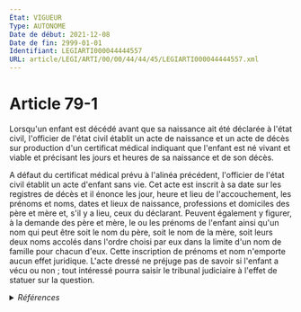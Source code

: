 ```yaml
---
État: VIGUEUR
Type: AUTONOME
Date de début: 2021-12-08
Date de fin: 2999-01-01
Identifiant: LEGIARTI000044444557
URL: article/LEGI/ARTI/00/00/44/44/45/LEGIARTI000044444557.xml
---
```


<h1>Article 79-1</h1>

Lorsqu'un enfant est décédé avant que sa naissance ait été déclarée à l'état
civil, l'officier de l'état civil établit un acte de naissance et un acte de
décès sur production d'un certificat médical indiquant que l'enfant est né
vivant et viable et précisant les jours et heures de sa naissance et de son
décès.<br />

A défaut du certificat médical prévu à l'alinéa précédent, l'officier de l'état
civil établit un acte d'enfant sans vie. Cet acte est inscrit à sa date sur les
registres de décès et il énonce les jour, heure et lieu de l'accouchement, les
prénoms et noms, dates et lieux de naissance, professions et domiciles des père
et mère et, s'il y a lieu, ceux du déclarant. Peuvent également y figurer, à la
demande des père et mère, le ou les prénoms de l'enfant ainsi qu'un nom qui peut
être soit le nom du père, soit le nom de la mère, soit leurs deux noms accolés
dans l'ordre choisi par eux dans la limite d'un nom de famille pour chacun
d'eux. Cette inscription de prénoms et nom n'emporte aucun effet juridique.
L'acte dressé ne préjuge pas de savoir si l'enfant a vécu ou non ; tout
intéressé pourra saisir le tribunal judiciaire à l'effet de statuer sur la
question.


<details>
  <summary><em>Références</em></summary>

  <h2>Articles faisant référence à l'article</h2>
  
  <ul>
    <li>
      <a href="https://legal.tricoteuses.fr//redirection/LEGIARTI000044442411?vers=git&vers=legifrance">LOI n° 2021-1576 du 6 décembre 2021 visant à nommer les enfants nés sans vie - article unique PARTIELLEMENT_MODIF VIGUEUR, en vigueur depuis le 2021-12-08</a> MODIFIE source
    </li>
  </ul>
  
  <h2>Références faites par l'article</h2>
  
  <ul>
    <li>
      2008-08-20 CITATION cible <a href="https://legal.tricoteuses.fr//redirection/LEGITEXT000019352003?vers=git&vers=legifrance">Arrêté du 20 août 2008 relatif au modèle de certificat médical d'accouchement en vue d'une demande d'établissement d'un acte d'enfant sans vie VIGUEUR</a>
    </li>
    <li>
      2008-08-20 CITATION cible <a href="https://legal.tricoteuses.fr//redirection/LEGIARTI000019350860?vers=git&vers=legifrance">Décret n° 2008-800 du 20 août 2008 relatif à l'application du second alinéa de l'article 79-1 du code civil - article 1 AUTONOME VIGUEUR, en vigueur depuis le 2008-08-23</a>
    </li>
    <li>
      2021-12-06 MODIFIE cible <a href="https://legal.tricoteuses.fr//redirection/LEGIARTI000044442411?vers=git&vers=legifrance">LOI n° 2021-1576 du 6 décembre 2021 visant à nommer les enfants nés sans vie - article unique PARTIELLEMENT_MODIF VIGUEUR, en vigueur depuis le 2021-12-08</a>
    </li>
    <li>
      2999-01-01 CITATION cible <a href="https://legal.tricoteuses.fr//redirection/LEGIARTI000006908258?vers=git&vers=legifrance">Code de la santé publique - article R1112-72 AUTONOME VIGUEUR, en vigueur depuis le 2006-08-03</a>
    </li>
  </ul>
</details>
